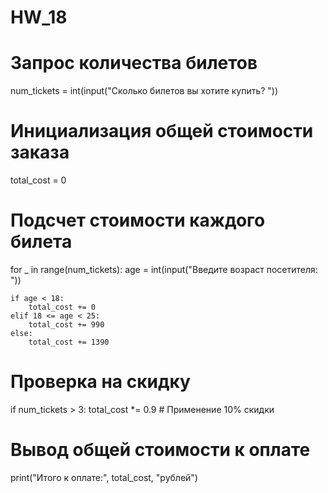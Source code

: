 # HW_18
# Запрос количества билетов
num_tickets = int(input("Сколько билетов вы хотите купить? "))

# Инициализация общей стоимости заказа
total_cost = 0

# Подсчет стоимости каждого билета
for _ in range(num_tickets):
    age = int(input("Введите возраст посетителя: "))
    
    if age < 18:
        total_cost += 0
    elif 18 <= age < 25:
        total_cost += 990
    else:
        total_cost += 1390

# Проверка на скидку
if num_tickets > 3:
    total_cost *= 0.9  # Применение 10% скидки

# Вывод общей стоимости к оплате
print("Итого к оплате:", total_cost, "рублей")

